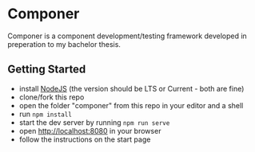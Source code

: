 # Componer

Componer is a component development/testing framework developed in preperation to my bachelor thesis.

## Getting Started

- install [NodeJS](https://nodejs.org/en/) (the version should be LTS or Current - both are fine)
- clone/fork this repo
- open the folder "componer" from this repo in your editor and a shell
- run ```npm install```
- start the dev server by running ```npm run serve```
- open [http://localhost:8080](http://localhost:8080) in your browser
- follow the instructions on the start page
